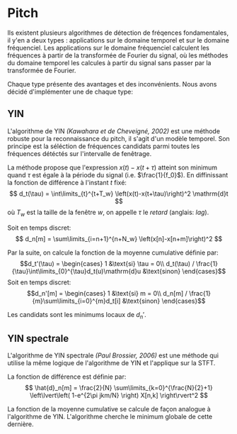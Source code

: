 # Pitch
Ils existent plusieurs algorithmes de détection de fréqences fondamentales,
il y'en a deux types : applications sur le domaine temporel et sur le domaine fréquenciel.
Les applications sur le domaine fréquenciel calculent les fréquences à partir de la transformée
de Fourier du signal, où les méthodes du domaine temporel les calcules à partir du signal
sans passer par la transformée de Fourier.

Chaque type présente des avantages et des inconvénients. Nous avons décidé d'implémenter
une de chaque type:

## YIN
L'algorithme de YIN *(Kawahara et de Cheveigné, 2002)* est une méthode
robuste pour la reconnaissance du pitch, il s'agit d'un modèle temporel.
Son principe est la séléction de fréquences candidats parmi toutes les fréquences
détéctés sur l'intervalle de fenêtrage.

La méthode propose que l'expression $x(t)-x(t+\tau)$ atteint son minimum
quand $\tau$ est égale à la période du signal (i.e. $\frac{1}{f_0}$).
En diffinissant la fonction de différence à l'instant $t$ fixé:
$$ d_t(\tau) = \int\limits_{t}^{t+T_w} \left(x(t)-x(t+\tau)\right)^2 \mathrm{d}t $$
où $T_w$ est la taille de la fenêtre $w$, on appelle $\tau$ le *retard* (anglais: *lag*).

Soit en temps discret:
$$ d_n[m] = \sum\limits_{i=n+1}^{n+N_w} \left(x[n]-x[n+m]\right)^2 $$

Par la suite, on calcule la fonction de la moyenne cumulative définie par:
$$d_t'(\tau) = \begin{cases}
1 &\text{si} \tau = 0\\
d_t(\tau) / \frac{1}{\tau}\int\limits_{0}^{\tau}d_t(u)\mathrm{d}u &\text{sinon}
\end{cases}$$
Soit en temps discret:
$$d_n'[m] = \begin{cases}
1 &\text{si} m = 0\\
d_n[m] / \frac{1}{m}\sum\limits_{i=0}^{m}d_t[i] &\text{sinon}
\end{cases}$$

Les candidats sont les minimums locaux de $d_n'$.

## YIN spectrale
L'algorithme de YIN spectrale *(Paul Brossier, 2006)* est une méthode qui utilise
la même logique de l'algorithme de YIN et l'applique sur la STFT.

La fonction de différence est définie par:
$$ \hat{d}_n[m] = \frac{2}{N}
\sum\limits_{k=0}^{\frac{N}{2}+1}
\left\lvert\left( 1-e^{2\pi jkm/N} \right)   X[n,k]  \right\rvert^2 $$

La fonction de la moyenne cumulative se calcule de façon analogue à l'algorithme de YIN.
L'algorithme cherche le minimum globale de cette dernière.